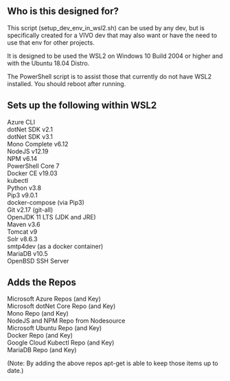 Who is this designed for?
------------------------------------
This script (setup_dev_env_in_wsl2.sh) can be used by any dev, but is specifically created for a VIVO dev that may also want or have the need to use that env for other projects.

It is designed to be used the WSL2 on Windows 10 Build 2004 or higher and with the Ubuntu 18.04 Distro.

The PowerShell script is to assist those that currently do not have WSL2 installed.  You should reboot after running.

Sets up the following within WSL2
------------------------------------
Azure CLI\
dotNet SDK v2.1\
dotNet SDK v3.1\
Mono Complete v6.12\
NodeJS v12.19\
NPM v6.14\
PowerShell Core 7\
Docker CE v19.03\
kubectl\
Python v3.8\
Pip3 v9.0.1\
docker-compose (via Pip3)\
Git v2.17 (git-all)\
OpenJDK 11 LTS (JDK and JRE)\
Maven v3.6\
Tomcat v9\
Solr v8.6.3\
smtp4dev (as a docker container)\
MariaDB v10.5\
OpenBSD SSH Server

Adds the Repos
-------------------------------------
Microsoft Azure Repos (and Key)\
Microsoft dotNet Core Repo (and Key)\
Mono Repo (and Key)\
NodeJS and NPM Repo from Nodesource\
Microsoft Ubuntu Repo (and Key)\
Docker Repo (and Key)\
Google Cloud Kubectl Repo (and Key)\
MariaDB Repo (and Key)

(Note: By adding the above repos apt-get is able to keep those items up to date.)
